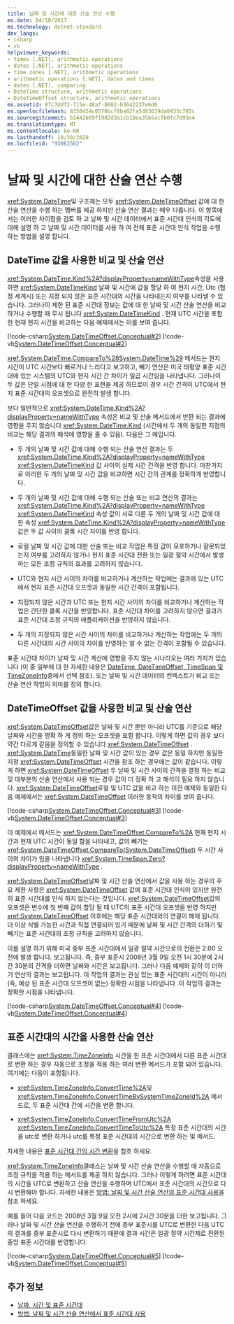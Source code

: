 ```yaml
---
title: 날짜 및 시간에 대한 산술 연산 수행
ms.date: 04/10/2017
ms.technology: dotnet-standard
dev_langs:
- csharp
- vb
helpviewer_keywords:
- times [.NET], arithmetic operations
- dates [.NET], arithmetic operations
- time zones [.NET], arithmetic operations
- arithmetic operations [.NET], dates and times
- dates [.NET], comparing
- DateTime structure, arithmetic operations
- DateTimeOffset structure, arithmetic operations
ms.assetid: 87c7ddf2-f15e-48af-8602-b3642237e6d0
ms.openlocfilehash: 8350454c0570bcf0ba82fa5d83639da0433c785c
ms.sourcegitcommit: b1442669f1982d3a1cb18ea35b5acfb0fc7d93e4
ms.translationtype: MT
ms.contentlocale: ko-KR
ms.lasthandoff: 10/30/2020
ms.locfileid: "93063562"
---
```

# <a name="performing-arithmetic-operations-with-dates-and-times"></a>날짜 및 시간에 대한 산술 연산 수행

<xref:System.DateTime>및 구조체는 모두 <xref:System.DateTimeOffset> 값에 대 한 산술 연산을 수행 하는 멤버를 제공 하지만 산술 연산 결과는 매우 다릅니다. 이 항목에서는 이러한 차이점을 검토 하 고 날짜 및 시간 데이터에서 표준 시간대 인식의 각도에 대해 설명 하 고 날짜 및 시간 데이터를 사용 하 여 전체 표준 시간대 인식 작업을 수행 하는 방법을 설명 합니다.

## <a name="comparisons-and-arithmetic-operations-with-datetime-values"></a>DateTime 값을 사용한 비교 및 산술 연산

<xref:System.DateTime.Kind%2A?displayProperty=nameWithType>속성을 사용 하면 <xref:System.DateTimeKind> 날짜 및 시간에 값을 할당 하 여 현지 시간, Utc (협정 세계시) 또는 지정 되지 않은 표준 시간대의 시간을 나타내는지 여부를 나타낼 수 있습니다. 그러나이 제한 된 표준 시간대 정보는 값에 대 한 날짜 및 시간 산술 연산을 비교 하거나 수행할 때 무시 됩니다 <xref:System.DateTimeKind> . 현재 UTC 시간을 포함한 현재 현지 시간을 비교하는 다음 예제에서는 이를 보여 줍니다.

[!code-csharp[System.DateTimeOffset.Conceptual#2](../../../samples/snippets/csharp/VS_Snippets_CLR_System/system.DateTimeOffset.Conceptual/cs/Conceptual2.cs#2)]
[!code-vb[System.DateTimeOffset.Conceptual#2](../../../samples/snippets/visualbasic/VS_Snippets_CLR_System/system.DateTimeOffset.Conceptual/vb/Conceptual2.vb#2)]

<xref:System.DateTime.CompareTo%28System.DateTime%29> 메서드는 현지 시간이 UTC 시간보다 빠르거나 느리다고 보고하고, 빼기 연산은 미국 태평양 표준 시간대에 있는 시스템의 UTC와 현지 시간 간 차이가 일곱 시간임을 나타냅니다. 그러나이 두 값은 단일 시점에 대 한 다양 한 표현을 제공 하므로이 경우 시간 간격이 UTC에서 현지 표준 시간대의 오프셋으로 완전히 발생 합니다.

보다 일반적으로 <xref:System.DateTime.Kind%2A?displayProperty=nameWithType> 속성은 비교 및 산술 메서드에서 반환 되는 결과에 영향을 주지 않습니다 <xref:System.DateTime.Kind> (시간에서 두 개의 동일한 지점의 비교는 해당 결과의 해석에 영향을 줄 수 있음). 다음은 그 예입니다.

- 두 개의 날짜 및 시간 값에 대해 수행 되는 산술 연산 결과는 두 <xref:System.DateTime.Kind%2A?displayProperty=nameWithType> <xref:System.DateTimeKind> 값 사이의 실제 시간 간격을 반영 합니다. 마찬가지로 이러한 두 개의 날짜 및 시간 값을 비교하면 시간 간의 관계를 정확하게 반영합니다.

- 두 개의 날짜 및 시간 값에 대해 수행 되는 산술 또는 비교 연산의 결과는 <xref:System.DateTime.Kind%2A?displayProperty=nameWithType> <xref:System.DateTimeKind> 속성 값이 서로 다른 두 개의 날짜 및 시간 값에 대 한 속성 <xref:System.DateTime.Kind%2A?displayProperty=nameWithType> 값은 두 값 사이의 클록 시간 차이를 반영 합니다.

- 로컬 날짜 및 시간 값에 대한 산술 또는 비교 작업은 특정 값이 모호하거나 잘못되었는지 여부를 고려하지 않거나 현지 표준 시간대 전환 또는 일광 절약 시간에서 발생하는 모든 조정 규칙의 효과를 고려하지 않습니다.

- UTC와 현지 시간 사이의 차이를 비교하거나 계산하는 작업에는 결과에 있는 UTC에서 현지 표준 시간대 오프셋과 동일한 시간 간격이 포함됩니다.

- 지정되지 않은 시간과 UTC 또는 현지 시간 사이의 차이를 비교하거나 계산하는 작업은 간단한 클록 시간을 반영합니다. 표준 시간대 차이를 고려하지 않으면 결과가 표준 시간대 조정 규칙의 애플리케이션을 반영하지 않습니다.

- 두 개의 지정되지 않은 시간 사이의 차이를 비교하거나 계산하는 작업에는 두 개의 다른 시간대의 시간 사이의 차이를 반영하는 알 수 없는 간격이 포함될 수 있습니다.

표준 시간대 차이가 날짜 및 시간 계산에 영향을 주지 않는 시나리오는 여러 가지가 있습니다 (이 중 일부에 대 한 자세한 내용은 [DateTime, DateTimeOffset, TimeSpan 및 TimeZoneInfo](choosing-between-datetime.md)중에서 선택 참조). 또는 날짜 및 시간 데이터의 컨텍스트가 비교 또는 산술 연산 작업의 의미를 정의 합니다.

## <a name="comparisons-and-arithmetic-operations-with-datetimeoffset-values"></a>DateTimeOffset 값을 사용한 비교 및 산술 연산

<xref:System.DateTimeOffset>값은 날짜 및 시간 뿐만 아니라 UTC를 기준으로 해당 날짜와 시간을 명확 하 게 정의 하는 오프셋을 포함 합니다. 이렇게 하면 값의 경우 보다 약간 다르게 같음을 정의할 수 있습니다 <xref:System.DateTimeOffset> . <xref:System.DateTime>동일한 날짜 및 시간 값이 있는 경우 값은 동일 하지만 동일한 지정 <xref:System.DateTimeOffset> 시간을 참조 하는 경우에는 값이 같습니다. 이렇게 하면 <xref:System.DateTimeOffset> 두 날짜 및 시간 사이의 간격을 결정 하는 비교 및 대부분의 산술 연산에서 사용 되는 경우 값이 더 정확 하 고 해석이 필요 하지 않습니다. <xref:System.DateTimeOffset>로컬 및 UTC 값을 비교 하는 이전 예제와 동일한 다음 예제에서는 <xref:System.DateTimeOffset> 이러한 동작의 차이를 보여 줍니다.

[!code-csharp[System.DateTimeOffset.Conceptual#3](../../../samples/snippets/csharp/VS_Snippets_CLR_System/system.DateTimeOffset.Conceptual/cs/Conceptual3.cs#3)]
[!code-vb[System.DateTimeOffset.Conceptual#3](../../../samples/snippets/visualbasic/VS_Snippets_CLR_System/system.DateTimeOffset.Conceptual/vb/Conceptual3.vb#3)]

이 예제에서 메서드는 <xref:System.DateTimeOffset.CompareTo%2A> 현재 현지 시간과 현재 UTC 시간이 동일 함을 나타내고, 값의 빼기는 <xref:System.DateTimeOffset.CompareTo(System.DateTimeOffset)> 두 시간 사이의 차이가 임을 나타냅니다 <xref:System.TimeSpan.Zero?displayProperty=nameWithType> .

<xref:System.DateTimeOffset>날짜 및 시간 산술 연산에서 값을 사용 하는 경우의 주요 제한 사항은 <xref:System.DateTimeOffset> 값에 표준 시간대 인식이 있지만 완전히 표준 시간대를 인식 하지 않는다는 것입니다. <xref:System.DateTimeOffset>값의 오프셋은 변수에 첫 번째 값이 할당 될 때 UTC의 표준 시간대 오프셋을 반영 하지만 <xref:System.DateTimeOffset> 이후에는 해당 표준 시간대와의 연결이 해제 됩니다. 더 이상 식별 가능한 시간과 직접 연결되어 있기 때문에 날짜 및 시간 간격의 더하기 및 빼기는 표준 시간대의 조정 규칙을 고려하지 않습니다.

이를 설명 하기 위해 미국 중부 표준 시간대에서 일광 절약 시간으로의 전환은 2:00 오전에 발생 합니다. 보고됩니다. 즉, 중부 표준시 2008년 3월 9일 오전 1시 30분에 2시간 30분의 간격을 더하면 날짜와 시간은 보고됩니다. 그러나 다음 예제와 같이 이 더하기 연산의 결과는 보고됩니다. 이 작업의 결과는 관심 있는 표준 시간대의 시간이 아니라 (즉, 예상 된 표준 시간대 오프셋이 없는) 정확한 시점을 나타냅니다 .이 작업의 결과는 정확한 시점을 나타냅니다.

[!code-csharp[System.DateTimeOffset.Conceptual#4](../../../samples/snippets/csharp/VS_Snippets_CLR_System/system.DateTimeOffset.Conceptual/cs/Conceptual4.cs#4)]
[!code-vb[System.DateTimeOffset.Conceptual#4](../../../samples/snippets/visualbasic/VS_Snippets_CLR_System/system.DateTimeOffset.Conceptual/vb/Conceptual4.vb#4)]

## <a name="arithmetic-operations-with-times-in-time-zones"></a>표준 시간대의 시간을 사용한 산술 연산

클래스에는 <xref:System.TimeZoneInfo> 시간을 한 표준 시간대에서 다른 표준 시간대로 변환 하는 경우 자동으로 조정을 적용 하는 여러 변환 메서드가 포함 되어 있습니다. 여기에는 다음이 포함됩니다.

- <xref:System.TimeZoneInfo.ConvertTime%2A>및 <xref:System.TimeZoneInfo.ConvertTimeBySystemTimeZoneId%2A> 메서드로, 두 표준 시간대 간에 시간을 변환 합니다.

- <xref:System.TimeZoneInfo.ConvertTimeFromUtc%2A> <xref:System.TimeZoneInfo.ConvertTimeToUtc%2A> 특정 표준 시간대의 시간을 utc로 변환 하거나 utc를 특정 표준 시간대의 시간으로 변환 하는 및 메서드.

자세한 내용은 [표준 시간대 간의 시간 변환](converting-between-time-zones.md)을 참조 하세요.

<xref:System.TimeZoneInfo>클래스는 날짜 및 시간 산술 연산을 수행할 때 자동으로 조정 규칙을 적용 하는 메서드를 제공 하지 않습니다. 그러나 이렇게 하려면 표준 시간대의 시간을 UTC로 변환하고 산술 연산을 수행하며 UTC에서 표준 시간대의 시간으로 다시 변환해야 합니다. 자세한 내용은 [방법: 날짜 및 시간 산술 연산의 표준 시간대 사용](use-time-zones-in-arithmetic.md)을 참조 하세요.

예를 들어 다음 코드는 2008년 3월 9일 오전 2시에 2시간 30분을 더한 보고됩니다. 그러나 날짜 및 시간 산술 연산을 수행하기 전에 중부 표준시를 UTC로 변환한 다음 UTC의 결과를 중부 표준시로 다시 변환하기 때문에 결과 시간은 일광 절약 시간제로 전환된 중앙 표준 시간대를 반영합니다.

[!code-csharp[System.DateTimeOffset.Conceptual#5](../../../samples/snippets/csharp/VS_Snippets_CLR_System/system.DateTimeOffset.Conceptual/cs/Conceptual5.cs#5)]
[!code-vb[System.DateTimeOffset.Conceptual#5](../../../samples/snippets/visualbasic/VS_Snippets_CLR_System/system.DateTimeOffset.Conceptual/vb/Conceptual5.vb#5)]

## <a name="see-also"></a>추가 정보

- [날짜, 시간 및 표준 시간대](index.md)
- [방법: 날짜 및 시간 산술 연산에서 표준 시간대 사용](use-time-zones-in-arithmetic.md)
